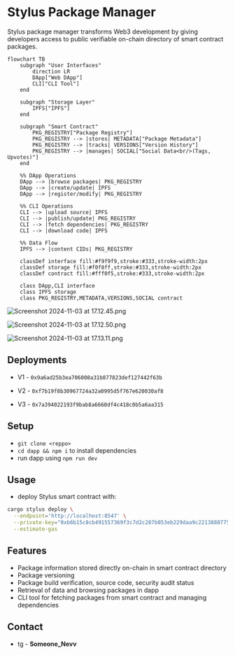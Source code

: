 # Stylus Package Manager

Stylus package manager transforms Web3 development by giving developers access to public verifiable on-chain directory of smart contract packages.

```mermaid
flowchart TB
    subgraph "User Interfaces"
        direction LR
        DApp["Web DApp"]
        CLI["CLI Tool"]
    end

    subgraph "Storage Layer"
        IPFS["IPFS"]
    end

    subgraph "Smart Contract"
        PKG_REGISTRY["Package Registry"]
        PKG_REGISTRY --> |stores| METADATA["Package Metadata"]
        PKG_REGISTRY --> |tracks| VERSIONS["Version History"]
        PKG_REGISTRY --> |manages| SOCIAL["Social Data<br/>(Tags, Upvotes)"]
    end

    %% DApp Operations
    DApp --> |browse packages| PKG_REGISTRY
    DApp --> |create/update| IPFS
    DApp --> |register/modify| PKG_REGISTRY

    %% CLI Operations
    CLI --> |upload source| IPFS
    CLI --> |publish/update| PKG_REGISTRY
    CLI --> |fetch dependencies| PKG_REGISTRY
    CLI --> |download code| IPFS

    %% Data Flow
    IPFS --> |content CIDs| PKG_REGISTRY

    classDef interface fill:#f9f9f9,stroke:#333,stroke-width:2px
    classDef storage fill:#f0f8ff,stroke:#333,stroke-width:2px
    classDef contract fill:#fff0f5,stroke:#333,stroke-width:2px

    class DApp,CLI interface
    class IPFS storage
    class PKG_REGISTRY,METADATA,VERSIONS,SOCIAL contract
```

![Screenshot 2024-11-03 at 17.12.45.png](https://cdn.dorahacks.io/static/files/192f296a552c6acfbdb4cb84577a096f.png)

![Screenshot 2024-11-03 at 17.12.50.png](https://cdn.dorahacks.io/static/files/192f296d12a9715865536bb426b820fd.png)

![Screenshot 2024-11-03 at 17.13.11.png](https://cdn.dorahacks.io/static/files/192f296f5d9951b85c0fbc244969957d.png)

## Deployments

- V1 - `0x9a6ad25b3ea706008a31b877823def127442f63b`

- V2 - `0xf7b19f8b30967724a32a0995d5f767e620030af8`

- V3 - `0x7a394022193f9bab8a6660df4c418c0b5a6aa315`

## Setup

- `git clone <reppo>`
- `cd dapp && npm i` to install dependencies
- run dapp using `npm run dev`

## Usage

- deploy Stylus smart contract with:

```bash
cargo stylus deploy \
  --endpoint='http://localhost:8547' \
  --private-key="0xb6b15c8cb491557369f3c7d2c287b053eb229daa9c22138887752191c9520659" \
  --estimate-gas
```

## Features

- Package information stored directly on-chain in smart contract directory
- Package versioning
- Package build verification, source code, security audit status
- Retrieval of data and browsing packages in dapp
- CLI tool for fetching packages from smart contract and managing dependencies

## Contact

- tg - **Someone_Nevv**
